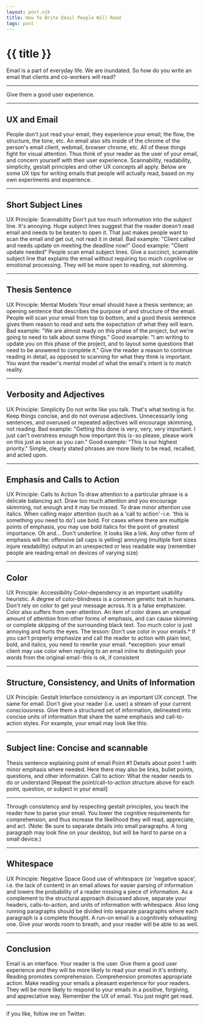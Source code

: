 ```yaml
---
layout: post.njk
title: How To Write Email People Will Read
tags: post
---
```


# {{ title }}

Email is a part of everyday life. We are inundated.
So how do you write an email that clients and co-workers will read?

---

Give them a good user experience.

---

## UX and Email
People don't just read your email, they experience your email; the flow, the structure, the tone, etc. An email also sits inside of the chrome of the person's email client, webmail, browser chrome, etc. All of these things fight for visual attention.
Thus think of your reader as the user of your email, and concern yourself with their user experience. Scannability, readability, simplicity, gestalt principles and other UX concepts all apply.
Below are some UX tips for writing emails that people will actually read, based on my own experiments and experience.

---

## Short Subject Lines
UX Principle: Scannability
Don't put too much information into the subject line. It's annoying. Huge subject lines suggest that the reader doesn't read email and needs to be beaten to open it. That just makes people want to scan the email and get out, not read it in detail.
Bad example: "Client called and needs update on meeting the deadline now!"
Good example: "Client update needed"
People scan email subject lines. Give a succinct, scannable subject line that explains the email without requiring too much cognitive or emotional processing. They will be more open to reading, not skimming.

---

## Thesis Sentence
UX Principle: Mental Models
Your email should have a thesis sentence; an opening sentence that describes the purpose of and structure of the email. People will scan your email from top to bottom, and a good thesis sentence gives them reason to read and sets the expectation of what they will learn.
Bad example: "We are almost ready on this phase of the project, but we're going to need to talk about some things."
Good example: "I am writing to update you on this phase of the project, and to layout some questions that need to be answered to complete it."
Give the reader a reason to continue reading in detail, as opposed to scanning for what they think is important. You want the reader's mental model of what the email's intent is to match reality.

---

## Verbosity and Adjectives
UX Principle: Simplicity
Do not write like you talk. That's what texting is for. Keep things concise, and do not overuse adjectives. Unnecessarily long sentences, and overused or repeated adjectives will encourage skimming, not reading.
Bad example: "Getting this done is very, very, very important. I just can't overstress enough how important this is - so please, please work on this just as soon as you can."
Good example: "This is our highest priority."
Simple, clearly stated phrases are more likely to be read, recalled, and acted upon.

---

## Emphasis and Calls to Action
UX Principle: Calls to Action
To draw attention to a particular phrase is a delicate balancing act. Draw too much attention and you encourage skimming, not enough and it may be missed.
To draw minor attention use italics.
When calling major attention (such as a 'call to action' - i.e. 'this is something you need to do') use bold.
For cases where there are multiple points of emphasis, you may use bold italics for the point of greatest importance. Oh and…
Don't underline. It looks like a link.
Any other form of emphasis will be:
offensive (all caps is yelling)
annoying (multiple font sizes injure readability)
output in an unexpected or less readable way
(remember people are reading email on devices of varying size)

---

## Color
UX Principle: Accessibility
Color-dependency is an important usability heuristic. A degree of color-blindness is a common genetic trait in humans. Don't rely on color to get your message across. It is a false emphasizer.
Color also suffers from over-attention. An item of color draws an unequal amount of attention from other forms of emphasis, and can cause skimming or complete skipping of the surrounding black text.
Too much color is just annoying and hurts the eyes.
The lesson: Don't use color in your emails.*
If you can't properly emphasize and call the reader to action with plain text, bold, and italics, you need to rewrite your email.
*exception: your email client may use color when replying to an email inline to distinguish your words from the original email - this is ok, if consistent

---

## Structure, Consistency, and Units of Information
UX Principle: Gestalt
Interface consistency is an important UX concept. The same for email. Don't give your reader (i.e. user) a stream of your current consciousness. Give them a structured set of information, delineated into concise units of information that share the same emphasis and call-to-action styles.
For example, your email may look like this:

---

## Subject line: Concise and scannable
Thesis sentence explaining point of email
Point #1
Details about point 1 with minor emphasis where needed. Here there may also be links, bullet points, questions, and other information.
Call to action: What the reader needs to do or understand
[Repeat the point/call-to-action structure above for each point, question, or subject in your email]

---

Through consistency and by respecting gestalt principles, you teach the reader how to parse your email. You lower the cognitive requirements for comprehension, and thus increase the likelihood they will read, appreciate, and act.
(Note: Be sure to separate details into small paragraphs. A long paragraph may look fine on your desktop, but will be hard to parse on a small device.)

---

## Whitespace
UX Principle: Negative Space
Good use of whitespace (or 'negative space', i.e. the lack of content) in an email allows for easier parsing of information and lowers the probability of a reader missing a piece of information.
As a complement to the structural approach discussed above, separate your headers, calls-to-action, and units of information with whitespace. Also long running paragraphs should be divided into separate paragraphs where each paragraph is a complete thought.
A run-on email is a cognitively exhausting one. Give your words room to breath, and your reader will be able to as well.

---

## Conclusion
Email is an interface. Your reader is the user. Give them a good user experience and they will be more likely to read your email in it's entirety. Reading promotes comprehension. Comprehension promotes appropriate action.
Make reading your emails a pleasant experience for your readers. They will be more likely to respond to your emails in a positive, forgiving, and appreciative way.
Remember the UX of email. You just might get read.

---

if you like, follow me on Twitter.